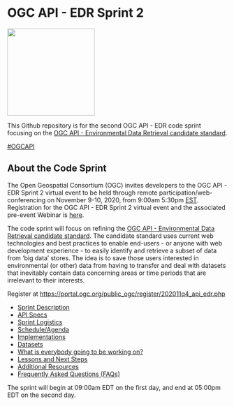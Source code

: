 # OGC API - EDR Sprint 2

[<img src="http://www.opengeospatial.org/pub/www/files/OGC_Logo_2D_Blue_x_0_0.png" width="200"/>](https://www.opengeospatial.org)

This Github repository is for the second OGC API - EDR code sprint focusing on the [OGC API - Environmental Data Retrieval candidate standard](https://www.ogc.org/pressroom/pressreleases/3280).

[#OGCAPI](https://twitter.com/hashtag/OGCAPI)


About the Code Sprint
----------------


The Open Geospatial Consortium (OGC) invites developers to the OGC API - EDR Sprint 2 virtual event to be held through remote participation/web-conferencing on November 9-10, 2020, from 9:00am 5:30pm [EST](https://www.timeanddate.com/worldclock/usa/washington-dc). Registration for the OGC API - EDR Sprint 2 virtual event and the associated pre-event Webinar is [here](https://portal.ogc.org/public_ogc/register/202011q4_api_edr.php).

The code sprint will focus on refining the [OGC API - Environmental Data Retrieval candidate standard](https://www.ogc.org/pressroom/pressreleases/3280). The candidate standard uses current web technologies and best practices to enable end-users - or anyone with web development experience - to easily identify and retrieve a subset of data from ‘big data’ stores. The idea is to save those users interested in environmental (or other) data from having to transfer and deal with datasets that inevitably contain data concerning areas or time periods that are irrelevant to their interests.

Register at https://portal.ogc.org/public_ogc/register/202011q4_api_edr.php


* [Sprint Description](./about.adoc)
* [API Specs](./specs.adoc)
* [Sprint Logistics](./logistics.adoc)
* [Schedule/Agenda](./agenda.adoc)
* [Implementations](./implementations.adoc)
* [Datasets](./Shared_Datasets/README.md)
* [What is everybody going to be working on?](https://github.com/opengeospatial/OGCAPI-EDR-Sprint2/issues/1)
* [Lessons and Next Steps](./lessonsAndNextSteps.adoc)
* [Additional Resources](./additionalResources.adoc)
* [Frequently Asked Questions (FAQs)](./FAQ.adoc)

The sprint will begin at 09:00am EDT on the first day, and end at 05:00pm EDT on the second day.
